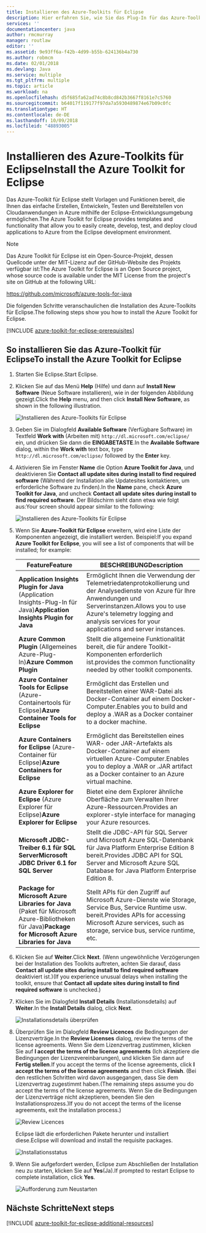 ```yaml
---
title: Installieren des Azure-Toolkits für Eclipse
description: Hier erfahren Sie, wie Sie das Plug-In für das Azure-Toolkit für Eclipse installieren, um in Azure Cloudanwendungen zu erstellen und bereitzustellen.
services: ''
documentationcenter: java
author: rmcmurray
manager: routlaw
editor: ''
ms.assetid: 9e93ff6a-f42b-4d99-b55b-624136b4a730
ms.author: robmcm
ms.date: 02/01/2018
ms.devlang: Java
ms.service: multiple
ms.tgt_pltfrm: multiple
ms.topic: article
ms.workload: na
ms.openlocfilehash: d5f685fa62ad74c8b8cd842b3667f8161e7c5760
ms.sourcegitcommit: b64017f119177f97da7a5930489874e67b09c0fc
ms.translationtype: HT
ms.contentlocale: de-DE
ms.lasthandoff: 10/09/2018
ms.locfileid: "48893005"
---
```

# <a name="install-the-azure-toolkit-for-eclipse"></a><span data-ttu-id="c40c3-103">Installieren des Azure-Toolkits für Eclipse</span><span class="sxs-lookup"><span data-stu-id="c40c3-103">Install the Azure Toolkit for Eclipse</span></span>

<span data-ttu-id="c40c3-104">Das Azure-Toolkit für Eclipse stellt Vorlagen und Funktionen bereit, die Ihnen das einfache Erstellen, Entwickeln, Testen und Bereitstellen von Cloudanwendungen in Azure mithilfe der Eclipse-Entwicklungsumgebung ermöglichen.</span><span class="sxs-lookup"><span data-stu-id="c40c3-104">The Azure Toolkit for Eclipse provides templates and functionality that allow you to easily create, develop, test, and deploy cloud applications to Azure from the Eclipse development environment.</span></span>

> [!NOTE] 
> 
> <span data-ttu-id="c40c3-105">Das Azure Toolkit für Eclipse ist ein Open-Source-Projekt, dessen Quellcode unter der MIT-Lizenz auf der GitHub-Website des Projekts verfügbar ist:</span><span class="sxs-lookup"><span data-stu-id="c40c3-105">The Azure Toolkit for Eclipse is an Open Source project, whose source code is available under the MIT License from the project's site on GitHub at the following URL:</span></span> 
> 
> <https://github.com/microsoft/azure-tools-for-java> 
> 

<span data-ttu-id="c40c3-106">Die folgenden Schritte veranschaulichen die Installation des Azure-Toolkits für Eclipse.</span><span class="sxs-lookup"><span data-stu-id="c40c3-106">The following steps show you how to install the Azure Toolkit for Eclipse.</span></span>

[!INCLUDE [azure-toolkit-for-eclipse-prerequisites](../includes/azure-toolkit-for-eclipse-prerequisites.md)]

## <a name="to-install-the-azure-toolkit-for-eclipse"></a><span data-ttu-id="c40c3-107">So installieren Sie das Azure-Toolkit für Eclipse</span><span class="sxs-lookup"><span data-stu-id="c40c3-107">To install the Azure Toolkit for Eclipse</span></span>

1. <span data-ttu-id="c40c3-108">Starten Sie Eclipse.</span><span class="sxs-lookup"><span data-stu-id="c40c3-108">Start Eclipse.</span></span>

1. <span data-ttu-id="c40c3-109">Klicken Sie auf das Menü **Help** (Hilfe) und dann auf **Install New Software** (Neue Software installieren), wie in der folgenden Abbildung gezeigt.</span><span class="sxs-lookup"><span data-stu-id="c40c3-109">Click the **Help** menu, and then click **Install New Software**, as shown in the following illustration.</span></span>
   
   ![Installieren des Azure-Toolkits für Eclipse][01]

1. <span data-ttu-id="c40c3-111">Geben Sie im Dialogfeld **Available Software** (Verfügbare Software) im Textfeld **Work with** (Arbeiten mit) `http://dl.microsoft.com/eclipse/` ein, und drücken Sie dann die **EINGABETASTE**.</span><span class="sxs-lookup"><span data-stu-id="c40c3-111">In the **Available Software** dialog, within the **Work with** text box, type `http://dl.microsoft.com/eclipse/` followed by the **Enter** key.</span></span>

1. <span data-ttu-id="c40c3-112">Aktivieren Sie im Fenster **Name** die Option **Azure Toolkit for Java**, und deaktivieren Sie **Contact all update sites during install to find required software** (Während der Installation alle Updatesites kontaktieren, um erforderliche Software zu finden).</span><span class="sxs-lookup"><span data-stu-id="c40c3-112">In the **Name** pane, check **Azure Toolkit for Java**, and uncheck **Contact all update sites during install to find required software**.</span></span> <span data-ttu-id="c40c3-113">Der Bildschirm sieht dann etwa wie folgt aus:</span><span class="sxs-lookup"><span data-stu-id="c40c3-113">Your screen should appear similar to the following:</span></span>
   
   ![Installieren des Azure-Toolkits für Eclipse][02]

1. <span data-ttu-id="c40c3-115">Wenn Sie **Azure-Toolkit für Eclipse** erweitern, wird eine Liste der Komponenten angezeigt, die installiert werden. Beispiel:</span><span class="sxs-lookup"><span data-stu-id="c40c3-115">If you expand **Azure Toolkit for Eclipse**, you will see a list of components that will be installed; for example:</span></span>

   | <span data-ttu-id="c40c3-116">Feature</span><span class="sxs-lookup"><span data-stu-id="c40c3-116">Feature</span></span> | <span data-ttu-id="c40c3-117">BESCHREIBUNG</span><span class="sxs-lookup"><span data-stu-id="c40c3-117">Description</span></span> | 
   |---|---| 
   | <span data-ttu-id="c40c3-118">**Application Insights Plugin for Java** (Application Insights-Plug-In für Java)</span><span class="sxs-lookup"><span data-stu-id="c40c3-118">**Application Insights Plugin for Java**</span></span> | <span data-ttu-id="c40c3-119">Ermöglicht Ihnen die Verwendung der Telemetriedatenprotokollierung und der Analysedienste von Azure für Ihre Anwendungen und Serverinstanzen.</span><span class="sxs-lookup"><span data-stu-id="c40c3-119">Allows you to use Azure's telemetry logging and analysis services for your applications and server instances.</span></span> | 
   | <span data-ttu-id="c40c3-120">**Azure Common Plugin** (Allgemeines Azure-Plug-In)</span><span class="sxs-lookup"><span data-stu-id="c40c3-120">**Azure Common Plugin**</span></span> | <span data-ttu-id="c40c3-121">Stellt die allgemeine Funktionalität bereit, die für andere Toolkit-Komponenten erforderlich ist.</span><span class="sxs-lookup"><span data-stu-id="c40c3-121">provides the common functionality needed by other toolkit components.</span></span> | 
   | <span data-ttu-id="c40c3-122">**Azure Container Tools for Eclipse** (Azure-Containertools für Eclipse)</span><span class="sxs-lookup"><span data-stu-id="c40c3-122">**Azure Container Tools for Eclipse**</span></span> | <span data-ttu-id="c40c3-123">Ermöglicht das Erstellen und Bereitstellen einer WAR-Datei als Docker-Container auf einem Docker-Computer.</span><span class="sxs-lookup"><span data-stu-id="c40c3-123">Enables you to build and deploy a .WAR as a Docker container to a docker machine.</span></span> | 
   | <span data-ttu-id="c40c3-124">**Azure Containers for Eclipse** (Azure-Container für Eclipse)</span><span class="sxs-lookup"><span data-stu-id="c40c3-124">**Azure Containers for Eclipse**</span></span> | <span data-ttu-id="c40c3-125">Ermöglicht das Bereitstellen eines WAR- oder JAR-Artefakts als Docker-Container auf einem virtuellen Azure-Computer.</span><span class="sxs-lookup"><span data-stu-id="c40c3-125">Enables you to deploy a .WAR or .JAR artifact as a Docker container to an Azure virtual machine.</span></span> | 
   | <span data-ttu-id="c40c3-126">**Azure Explorer for Eclipse** (Azure Explorer für Eclipse)</span><span class="sxs-lookup"><span data-stu-id="c40c3-126">**Azure Explorer for Eclipse**</span></span> | <span data-ttu-id="c40c3-127">Bietet eine dem Explorer ähnliche Oberfläche zum Verwalten Ihrer Azure-Ressourcen.</span><span class="sxs-lookup"><span data-stu-id="c40c3-127">Provides an explorer-style interface for managing your Azure resources.</span></span> | 
   | <span data-ttu-id="c40c3-128">**Microsoft JDBC-Treiber 6.1 für SQL Server**</span><span class="sxs-lookup"><span data-stu-id="c40c3-128">**Microsoft JDBC Driver 6.1 for SQL Server**</span></span> | <span data-ttu-id="c40c3-129">Stellt die JDBC-API für SQL Server und Microsoft Azure SQL-Datenbank für Java Platform Enterprise Edition 8 bereit.</span><span class="sxs-lookup"><span data-stu-id="c40c3-129">Provides JDBC API for SQL Server and Microsoft Azure SQL Database for Java Platform Enterprise Edition 8.</span></span> | 
   | <span data-ttu-id="c40c3-130">**Package for Microsoft Azure Libraries for Java** (Paket für Microsoft Azure-Bibliotheken für Java)</span><span class="sxs-lookup"><span data-stu-id="c40c3-130">**Package for Microsoft Azure Libraries for Java**</span></span> | <span data-ttu-id="c40c3-131">Stellt APIs für den Zugriff auf Microsoft Azure-Dienste wie Storage, Service Bus, Service Runtime usw. bereit.</span><span class="sxs-lookup"><span data-stu-id="c40c3-131">Provides APIs for accessing Microsoft Azure services, such as storage, service bus, service runtime, etc.</span></span> | 

1. <span data-ttu-id="c40c3-132">Klicken Sie auf **Weiter**.</span><span class="sxs-lookup"><span data-stu-id="c40c3-132">Click **Next**.</span></span> <span data-ttu-id="c40c3-133">(Wenn ungewöhnliche Verzögerungen bei der Installation des Toolkits auftreten, achten Sie darauf, dass **Contact all update sites during install to find required software** deaktiviert ist.)</span><span class="sxs-lookup"><span data-stu-id="c40c3-133">(If you experience unusual delays when installing the toolkit, ensure that **Contact all update sites during install to find required software** is unchecked.)</span></span>

1. <span data-ttu-id="c40c3-134">Klicken Sie im Dialogfeld **Install Details** (Installationsdetails) auf **Weiter**.</span><span class="sxs-lookup"><span data-stu-id="c40c3-134">In the **Install Details** dialog, click **Next**.</span></span>
   
   ![Installationsdetails überprüfen][03]

1. <span data-ttu-id="c40c3-136">Überprüfen Sie im Dialogfeld **Review Licences** die Bedingungen der Lizenzverträge.</span><span class="sxs-lookup"><span data-stu-id="c40c3-136">In the **Review Licenses** dialog, review the terms of the license agreements.</span></span> <span data-ttu-id="c40c3-137">Wenn Sie dem Lizenzvertrag zustimmen, klicken Sie auf **I accept the terms of the license agreements** (Ich akzeptiere die Bedingungen der Lizenzvereinbarungen), und klicken Sie dann auf **Fertig stellen**.</span><span class="sxs-lookup"><span data-stu-id="c40c3-137">If you accept the terms of the license agreements, click **I accept the terms of the license agreements** and then click **Finish**.</span></span> <span data-ttu-id="c40c3-138">(Bei den restlichen Schritten wird davon ausgegangen, dass Sie dem Lizenzvertrag zugestimmt haben.</span><span class="sxs-lookup"><span data-stu-id="c40c3-138">(The remaining steps assume you do accept the terms of the license agreements.</span></span> <span data-ttu-id="c40c3-139">Wenn Sie die Bedingungen der Lizenzverträge nicht akzeptieren, beenden Sie den Installationsprozess.)</span><span class="sxs-lookup"><span data-stu-id="c40c3-139">If you do not accept the terms of the license agreements, exit the installation process.)</span></span>
   
   ![Review Licences][04]
   
   <span data-ttu-id="c40c3-141">Eclipse lädt die erforderlichen Pakete herunter und installiert diese.</span><span class="sxs-lookup"><span data-stu-id="c40c3-141">Eclipse will download and install the requisite packages.</span></span>
   
   ![Installationsstatus][05]

1. <span data-ttu-id="c40c3-143">Wenn Sie aufgefordert werden, Eclipse zum Abschließen der Installation neu zu starten, klicken Sie auf **Yes**(Ja).</span><span class="sxs-lookup"><span data-stu-id="c40c3-143">If prompted to restart Eclipse to complete installation, click **Yes**.</span></span>
   
   ![Aufforderung zum Neustarten][06]

## <a name="next-steps"></a><span data-ttu-id="c40c3-145">Nächste Schritte</span><span class="sxs-lookup"><span data-stu-id="c40c3-145">Next steps</span></span>

[!INCLUDE [azure-toolkit-for-eclipse-additional-resources](../includes/azure-toolkit-for-eclipse-additional-resources.md)]

<!-- URL List -->

<!-- Legacy MSDN URL = https://msdn.microsoft.com/library/azure/hh690946.aspx -->

<!-- IMG List -->

[01]: media/azure-toolkit-for-eclipse-installation/eclipse-installation-01.png
[02]: media/azure-toolkit-for-eclipse-installation/eclipse-installation-02.png
[03]: media/azure-toolkit-for-eclipse-installation/eclipse-installation-03.png
[04]: media/azure-toolkit-for-eclipse-installation/eclipse-installation-04.png
[05]: media/azure-toolkit-for-eclipse-installation/eclipse-installation-05.png
[06]: media/azure-toolkit-for-eclipse-installation/eclipse-installation-06.png
